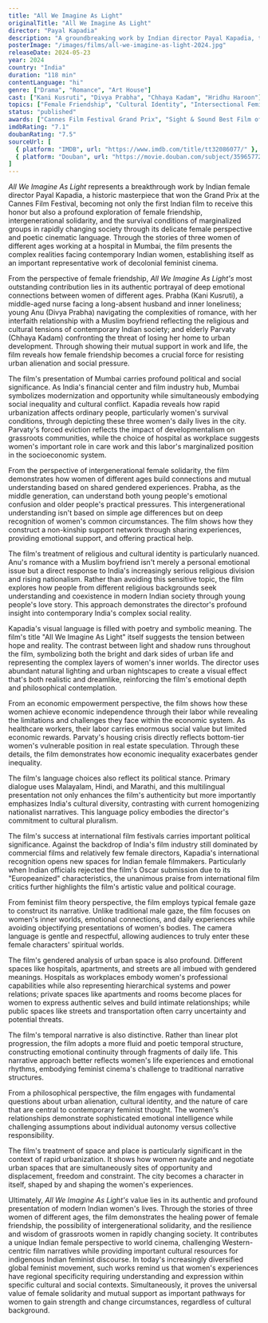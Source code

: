 ```yaml
---
title: "All We Imagine As Light"
originalTitle: "All We Imagine As Light"
director: "Payal Kapadia"
description: "A groundbreaking work by Indian director Payal Kapadia, this historic masterpiece won the Grand Prix at the Cannes Film Festival. Following three women of different ages—Prabha, Anu, and Parvaty—working together at a hospital in Mumbai, it explores their complex personal lives and the power of their mutually supportive friendship. With its poetic visual language, the film deeply examines crucial themes including female friendship, intergenerational solidarity, identity formation in urban development, and gender politics in modern India."
posterImage: "/images/films/all-we-imagine-as-light-2024.jpg"
releaseDate: 2024-05-23
year: 2024
country: "India"
duration: "118 min"
contentLanguage: "hi"
genre: ["Drama", "Romance", "Art House"]
cast: ["Kani Kusruti", "Divya Prabha", "Chhaya Kadam", "Hridhu Haroon"]
topics: ["Female Friendship", "Cultural Identity", "Intersectional Feminism", "Economic Empowerment", "Family Liberation", "Gender Politics", "Historical Context", "Social Movements"]
status: "published"
awards: ["Cannes Film Festival Grand Prix", "Sight & Sound Best Film of 2024", "New York Times #1 Best Film of 2024"]
imdbRating: "7.1"
doubanRating: "7.5"
sourceUrl: [
  { platform: "IMDB", url: "https://www.imdb.com/title/tt32086077/" },
  { platform: "Douban", url: "https://movie.douban.com/subject/35965772/" }
]
---
```


*All We Imagine As Light* represents a breakthrough work by Indian female director Payal Kapadia, a historic masterpiece that won the Grand Prix at the Cannes Film Festival, becoming not only the first Indian film to receive this honor but also a profound exploration of female friendship, intergenerational solidarity, and the survival conditions of marginalized groups in rapidly changing society through its delicate female perspective and poetic cinematic language. Through the stories of three women of different ages working at a hospital in Mumbai, the film presents the complex realities facing contemporary Indian women, establishing itself as an important representative work of decolonial feminist cinema.

From the perspective of female friendship, *All We Imagine As Light's* most outstanding contribution lies in its authentic portrayal of deep emotional connections between women of different ages. Prabha (Kani Kusruti), a middle-aged nurse facing a long-absent husband and inner loneliness; young Anu (Divya Prabha) navigating the complexities of romance, with her interfaith relationship with a Muslim boyfriend reflecting the religious and cultural tensions of contemporary Indian society; and elderly Parvaty (Chhaya Kadam) confronting the threat of losing her home to urban development. Through showing their mutual support in work and life, the film reveals how female friendship becomes a crucial force for resisting urban alienation and social pressure.

The film's presentation of Mumbai carries profound political and social significance. As India's financial center and film industry hub, Mumbai symbolizes modernization and opportunity while simultaneously embodying social inequality and cultural conflict. Kapadia reveals how rapid urbanization affects ordinary people, particularly women's survival conditions, through depicting these three women's daily lives in the city. Parvaty's forced eviction reflects the impact of developmentalism on grassroots communities, while the choice of hospital as workplace suggests women's important role in care work and this labor's marginalized position in the socioeconomic system.

From the perspective of intergenerational female solidarity, the film demonstrates how women of different ages build connections and mutual understanding based on shared gendered experiences. Prabha, as the middle generation, can understand both young people's emotional confusion and older people's practical pressures. This intergenerational understanding isn't based on simple age differences but on deep recognition of women's common circumstances. The film shows how they construct a non-kinship support network through sharing experiences, providing emotional support, and offering practical help.

The film's treatment of religious and cultural identity is particularly nuanced. Anu's romance with a Muslim boyfriend isn't merely a personal emotional issue but a direct response to India's increasingly serious religious division and rising nationalism. Rather than avoiding this sensitive topic, the film explores how people from different religious backgrounds seek understanding and coexistence in modern Indian society through young people's love story. This approach demonstrates the director's profound insight into contemporary India's complex social reality.

Kapadia's visual language is filled with poetry and symbolic meaning. The film's title "All We Imagine As Light" itself suggests the tension between hope and reality. The contrast between light and shadow runs throughout the film, symbolizing both the bright and dark sides of urban life and representing the complex layers of women's inner worlds. The director uses abundant natural lighting and urban nightscapes to create a visual effect that's both realistic and dreamlike, reinforcing the film's emotional depth and philosophical contemplation.

From an economic empowerment perspective, the film shows how these women achieve economic independence through their labor while revealing the limitations and challenges they face within the economic system. As healthcare workers, their labor carries enormous social value but limited economic rewards. Parvaty's housing crisis directly reflects bottom-tier women's vulnerable position in real estate speculation. Through these details, the film demonstrates how economic inequality exacerbates gender inequality.

The film's language choices also reflect its political stance. Primary dialogue uses Malayalam, Hindi, and Marathi, and this multilingual presentation not only enhances the film's authenticity but more importantly emphasizes India's cultural diversity, contrasting with current homogenizing nationalist narratives. This language policy embodies the director's commitment to cultural pluralism.

The film's success at international film festivals carries important political significance. Against the backdrop of India's film industry still dominated by commercial films and relatively few female directors, Kapadia's international recognition opens new spaces for Indian female filmmakers. Particularly when Indian officials rejected the film's Oscar submission due to its "Europeanized" characteristics, the unanimous praise from international film critics further highlights the film's artistic value and political courage.

From feminist film theory perspective, the film employs typical female gaze to construct its narrative. Unlike traditional male gaze, the film focuses on women's inner worlds, emotional connections, and daily experiences while avoiding objectifying presentations of women's bodies. The camera language is gentle and respectful, allowing audiences to truly enter these female characters' spiritual worlds.

The film's gendered analysis of urban space is also profound. Different spaces like hospitals, apartments, and streets are all imbued with gendered meanings. Hospitals as workplaces embody women's professional capabilities while also representing hierarchical systems and power relations; private spaces like apartments and rooms become places for women to express authentic selves and build intimate relationships; while public spaces like streets and transportation often carry uncertainty and potential threats.

The film's temporal narrative is also distinctive. Rather than linear plot progression, the film adopts a more fluid and poetic temporal structure, constructing emotional continuity through fragments of daily life. This narrative approach better reflects women's life experiences and emotional rhythms, embodying feminist cinema's challenge to traditional narrative structures.

From a philosophical perspective, the film engages with fundamental questions about urban alienation, cultural identity, and the nature of care that are central to contemporary feminist thought. The women's relationships demonstrate sophisticated emotional intelligence while challenging assumptions about individual autonomy versus collective responsibility.

The film's treatment of space and place is particularly significant in the context of rapid urbanization. It shows how women navigate and negotiate urban spaces that are simultaneously sites of opportunity and displacement, freedom and constraint. The city becomes a character in itself, shaped by and shaping the women's experiences.

Ultimately, *All We Imagine As Light's* value lies in its authentic and profound presentation of modern Indian women's lives. Through the stories of three women of different ages, the film demonstrates the healing power of female friendship, the possibility of intergenerational solidarity, and the resilience and wisdom of grassroots women in rapidly changing society. It contributes a unique Indian female perspective to world cinema, challenging Western-centric film narratives while providing important cultural resources for indigenous Indian feminist discourse. In today's increasingly diversified global feminist movement, such works remind us that women's experiences have regional specificity requiring understanding and expression within specific cultural and social contexts. Simultaneously, it proves the universal value of female solidarity and mutual support as important pathways for women to gain strength and change circumstances, regardless of cultural background.